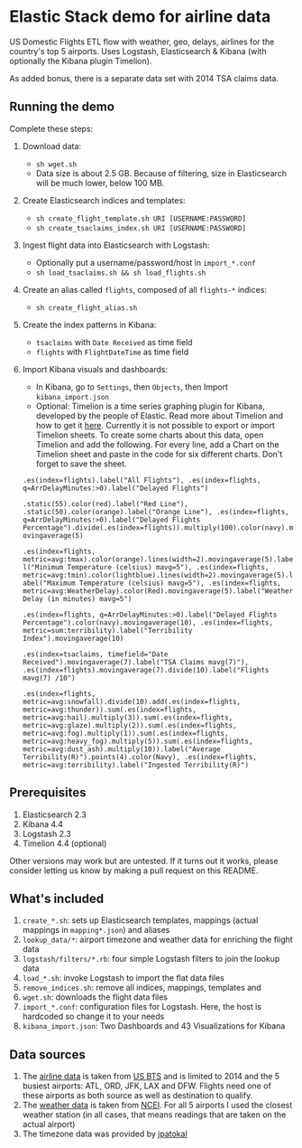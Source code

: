 # Elastic Stack demo for airline data
US Domestic Flights ETL flow with weather, geo, delays, airlines for the country's top 5 airports. Uses Logstash, Elasticsearch &amp; Kibana (with optionally the Kibana plugin Timelion).

As added bonus, there is a separate data set with 2014 TSA claims data.
## Running the demo
Complete these steps:

1. Download data:
   * `sh wget.sh`
   * Data size is about 2.5 GB. Because of filtering, size in Elasticsearch will be much lower, below 100 MB.
2. Create Elasticsearch indices and templates:
   * `sh create_flight_template.sh URI [USERNAME:PASSWORD]`
   * `sh create_tsaclaims_index.sh URI [USERNAME:PASSWORD]`
3. Ingest flight data into Elasticsearch with Logstash:
   * Optionally put a username/password/host in `import_*.conf`
   * `sh load_tsaclaims.sh && sh load_flights.sh`
4. Create an alias called `flights`, composed of all `flights-*` indices:
    * `sh create_flight_alias.sh`
5. Create the index patterns in Kibana:
   * `tsaclaims` with `Date Received` as time field
   * `flights` with `FlightDateTime` as time field
6. Import Kibana visuals and dashboards:
   * In Kibana, go to `Settings`, then `Objects`, then Import `kibana_import.json`
   * Optional: Timelion is a time series graphing plugin for Kibana, developed by the people of Elastic. Read more about Timelion and how to get it [here](https://www.elastic.co/blog/timelion-timeline). Currently it is not possible to export or import Timelion sheets. To create some charts about this data, open Timelion and add the following. For every line, add a Chart on the Timelion sheet and paste in the code for six different charts. Don't forget to save the sheet.
   
   `.es(index=flights).label("All Flights"), .es(index=flights, q=ArrDelayMinutes:>0).label("Delayed Flights")`

   `.static(55).color(red).label("Red Line"), .static(50).color(orange).label("Orange Line"), .es(index=flights, q=ArrDelayMinutes:>0).label("Delayed Flights Percentage").divide(.es(index=flights)).multiply(100).color(navy).movingaverage(5)`
   
   `.es(index=flights, metric=avg:tmax).color(orange).lines(width=2).movingaverage(5).label("Minimum Temperature (celsius) mavg=5"), .es(index=flights, metric=avg:tmin).color(lightblue).lines(width=2).movingaverage(5).label("Maximum Temperature (celsius) mavg=5"), .es(index=flights, metric=avg:WeatherDelay).color(Red).movingaverage(5).label("Weather Delay (in minutes) mavg=5")`
   
   `.es(index=flights, q=ArrDelayMinutes:>0).label("Delayed Flights Percentage").color(navy).movingaverage(10), .es(index=flights, metric=sum:terribility).label("Terribility Index").movingaverage(10)`

   `.es(index=tsaclaims, timefield="Date Received").movingaverage(7).label("TSA Claims mavg(7)"), .es(index=flights).movingaverage(7).divide(10).label("Flights mavg(7) /10")`

   `.es(index=flights, metric=avg:snowfall).divide(10).add(.es(index=flights, metric=avg:thunder)).sum(.es(index=flights, metric=avg:hail).multiply(3)).sum(.es(index=flights, metric=avg:glaze).multiply(2)).sum(.es(index=flights, metric=avg:fog).multiply(1)).sum(.es(index=flights, metric=avg:heavy_fog).multiply(5)).sum(.es(index=flights, metric=avg:dust_ash).multiply(10)).label("Average Terribility(R)").points(4).color(Navy), .es(index=flights, metric=avg:terribility).label("Ingested Terribility(R)")`

## Prerequisites
1. Elasticsearch 2.3
2. Kibana 4.4
3. Logstash 2.3
4. Timelion 4.4 (optional)

Other versions may work but are untested. If it turns out it works, please consider letting us know by making a pull request on this README.

## What's included
1. `create_*.sh`: sets up Elasticsearch templates, mappings (actual mappings in `mapping*.json`) and aliases
2. `lookup_data/*`: airport timezone and weather data for enriching the flight data
3. `logstash/filters/*.rb`: four simple Logstash filters to join the lookup data
3. `load_*.sh`: invoke Logstash to import the flat data files
4. `remove_indices.sh`: remove all indices, mappings, templates and 
5. `wget.sh`: downloads the flight data files
6. `import_*.conf`: configuration files for Logstash. Here, the host is hardcoded so change it to your needs
7. `kibana_import.json`: Two Dashboards and 43 Visualizations for Kibana

## Data sources
1. The [airline data](http://tsdata.bts.gov/PREZIP/) is taken from [US BTS](http://www.rita.dot.gov/bts/) and is limited to 2014 and the 5 busiest airports: ATL, ORD, JFK, LAX and DFW. Flights need one of these airports as both source as well as destination to qualify.
2. The [weather data](http://www.ncdc.noaa.gov/data-access/land-based-station-data) is taken from [NCEI](http://www.ncdc.noaa.gov/). For all 5 airports I used the closest weather station (in all cases, that means readings that are taken on the actual airport)
3. The timezone data was provided by [jpatokal](https://github.com/jpatokal/openflights)